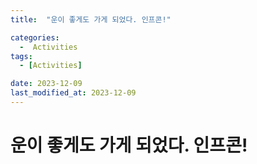 ```yaml
---
title:  "운이 좋게도 가게 되었다. 인프콘!"

categories:
  -  Activities
tags:
  - [Activities]

date: 2023-12-09
last_modified_at: 2023-12-09
---
```

# 운이 좋게도 가게 되었다. 인프콘!